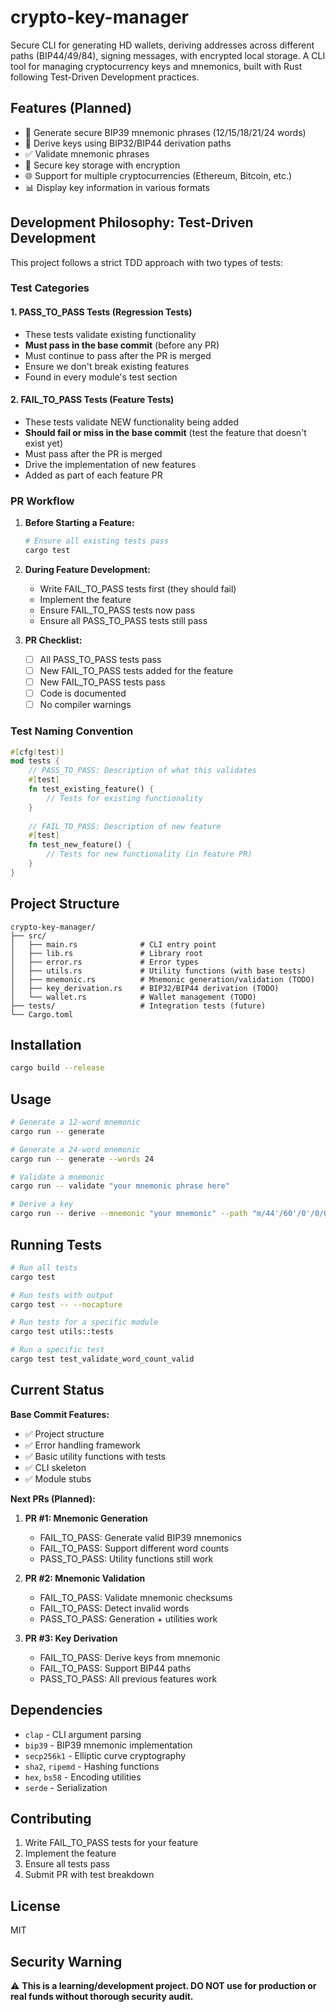 # crypto-key-manager
Secure CLI for generating HD wallets, deriving addresses across different paths (BIP44/49/84), signing messages, with encrypted local storage.
A CLI tool for managing cryptocurrency keys and mnemonics, built with Rust following Test-Driven Development practices.

## Features (Planned)

- 🔐 Generate secure BIP39 mnemonic phrases (12/15/18/21/24 words)
- 🔑 Derive keys using BIP32/BIP44 derivation paths
- ✅ Validate mnemonic phrases
- 💾 Secure key storage with encryption
- 🌐 Support for multiple cryptocurrencies (Ethereum, Bitcoin, etc.)
- 📊 Display key information in various formats

## Development Philosophy: Test-Driven Development

This project follows a strict TDD approach with two types of tests:

### Test Categories

#### 1. **PASS_TO_PASS Tests** (Regression Tests)
- These tests validate existing functionality
- **Must pass in the base commit** (before any PR)
- Must continue to pass after the PR is merged
- Ensure we don't break existing features
- Found in every module's test section

#### 2. **FAIL_TO_PASS Tests** (Feature Tests)
- These tests validate NEW functionality being added
- **Should fail or miss in the base commit** (test the feature that doesn't exist yet)
- Must pass after the PR is merged
- Drive the implementation of new features
- Added as part of each feature PR

### PR Workflow

1. **Before Starting a Feature:**
   ```bash
   # Ensure all existing tests pass
   cargo test
   ```

2. **During Feature Development:**
   - Write FAIL_TO_PASS tests first (they should fail)
   - Implement the feature
   - Ensure FAIL_TO_PASS tests now pass
   - Ensure all PASS_TO_PASS tests still pass

3. **PR Checklist:**
   - [ ] All PASS_TO_PASS tests pass
   - [ ] New FAIL_TO_PASS tests added for the feature
   - [ ] New FAIL_TO_PASS tests pass
   - [ ] Code is documented
   - [ ] No compiler warnings

### Test Naming Convention

```rust
#[cfg(test)]
mod tests {
    // PASS_TO_PASS: Description of what this validates
    #[test]
    fn test_existing_feature() {
        // Tests for existing functionality
    }
    
    // FAIL_TO_PASS: Description of new feature
    #[test]
    fn test_new_feature() {
        // Tests for new functionality (in feature PR)
    }
}
```

## Project Structure

```
crypto-key-manager/
├── src/
│   ├── main.rs              # CLI entry point
│   ├── lib.rs               # Library root
│   ├── error.rs             # Error types
│   ├── utils.rs             # Utility functions (with base tests)
│   ├── mnemonic.rs          # Mnemonic generation/validation (TODO)
│   ├── key_derivation.rs    # BIP32/BIP44 derivation (TODO)
│   └── wallet.rs            # Wallet management (TODO)
├── tests/                   # Integration tests (future)
└── Cargo.toml
```

## Installation

```bash
cargo build --release
```

## Usage

```bash
# Generate a 12-word mnemonic
cargo run -- generate

# Generate a 24-word mnemonic
cargo run -- generate --words 24

# Validate a mnemonic
cargo run -- validate "your mnemonic phrase here"

# Derive a key
cargo run -- derive --mnemonic "your mnemonic" --path "m/44'/60'/0'/0/0"
```

## Running Tests

```bash
# Run all tests
cargo test

# Run tests with output
cargo test -- --nocapture

# Run tests for a specific module
cargo test utils::tests

# Run a specific test
cargo test test_validate_word_count_valid
```

## Current Status

**Base Commit Features:**
- ✅ Project structure
- ✅ Error handling framework
- ✅ Basic utility functions with tests
- ✅ CLI skeleton
- ✅ Module stubs

**Next PRs (Planned):**
1. **PR #1: Mnemonic Generation**
   - FAIL_TO_PASS: Generate valid BIP39 mnemonics
   - FAIL_TO_PASS: Support different word counts
   - PASS_TO_PASS: Utility functions still work

2. **PR #2: Mnemonic Validation**
   - FAIL_TO_PASS: Validate mnemonic checksums
   - FAIL_TO_PASS: Detect invalid words
   - PASS_TO_PASS: Generation + utilities work

3. **PR #3: Key Derivation**
   - FAIL_TO_PASS: Derive keys from mnemonic
   - FAIL_TO_PASS: Support BIP44 paths
   - PASS_TO_PASS: All previous features work

## Dependencies

- `clap` - CLI argument parsing
- `bip39` - BIP39 mnemonic implementation
- `secp256k1` - Elliptic curve cryptography
- `sha2`, `ripemd` - Hashing functions
- `hex`, `bs58` - Encoding utilities
- `serde` - Serialization

## Contributing

1. Write FAIL_TO_PASS tests for your feature
2. Implement the feature
3. Ensure all tests pass
4. Submit PR with test breakdown

## License

MIT

## Security Warning

⚠️ **This is a learning/development project. DO NOT use for production or real funds without thorough security audit.**

